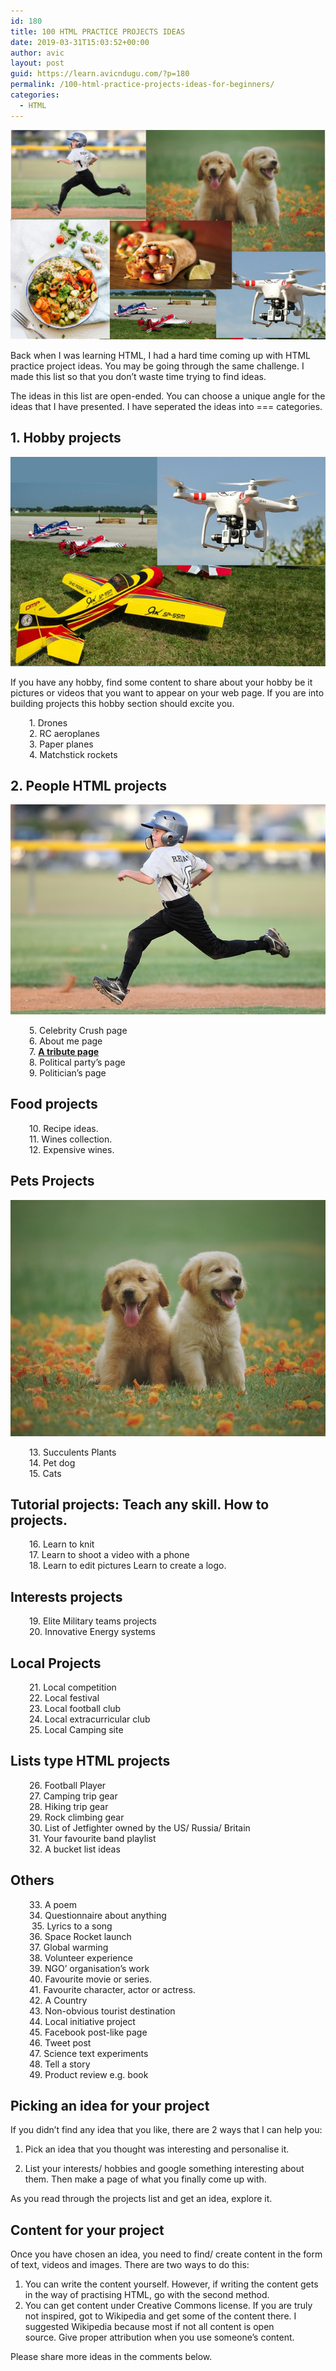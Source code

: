 ```yaml
---
id: 180
title: 100 HTML PRACTICE PROJECTS IDEAS
date: 2019-03-31T15:03:52+00:00
author: avic
layout: post
guid: https://learn.avicndugu.com/?p=180
permalink: /100-html-practice-projects-ideas-for-beginners/
categories:
  - HTML
---
```

<img src="/public/03/html-project-ideas-poster-image.jpg" alt="html practice project ideas"/>

Back when I was learning HTML, I had a hard time coming up with HTML practice project ideas. You may be going through the same challenge. I made this list so that you don&#8217;t waste time trying to find ideas.

The ideas in this list are open-ended. You can choose a unique angle for the ideas that I have presented. I have seperated the ideas into === categories.


## 1. Hobby projects

<img class="aligncenter wp-image-233 size-full" src="/public/03/drone-rc-plane.jpg" alt="drone and rc plane project ideas"/> 

If you have any hobby, find some content to share about your hobby be it pictures or videos that you want to appear on your web page. If you are into building projects this hobby section should excite you.

<p style="padding-left: 30px;">
  1. Drones <br />2. RC aeroplanes <br />3. Paper planes <br />4. Matchstick rockets
</p>


## 2. People HTML projects

<img class="aligncenter size-full wp-image-236" src="/public/03/action-activity-athlete.jpg" alt="Athletic child" /> 



<p style="padding-left: 30px;">
  5. Celebrity Crush page <br />6. About me page<br />7. <a href="https://learn.freecodecamp.org/responsive-web-design/responsive-web-design-projects/build-a-tribute-page/"><strong>A tribute page</strong></a><br />8. Political party&#8217;s page<br />9. Politician&#8217;s page
</p>

## Food projects


<p style="padding-left: 30px;">
  10. Recipe ideas.<br />11. Wines collection. <br />12. Expensive wines.
</p>

## Pets Projects

<img class="aligncenter size-full wp-image-235" src="/public/03/pet-dogs.jpg" alt="pet dogs"/> 


<p style="padding-left: 30px;">
  13. Succulents Plants <br />14. Pet dog <br />15. Cats
</p>


## Tutorial projects: Teach any skill. How to projects.


<p style="padding-left: 30px;">
  16. Learn to knit <br />17. Learn to shoot a video with a phone <br />18. Learn to edit pictures Learn to create a logo.
</p>



## Interests projects

<!-- /wp:heading -->

<!-- wp:paragraph -->

<p style="padding-left: 30px;">
  19. Elite Military teams projects <br />20. Innovative Energy systems
</p>


## Local Projects


<p style="padding-left: 30px;">
  21. Local competition <br />22. Local festival <br />23. Local football club <br />24. Local extracurricular club <br />25. Local Camping site
</p>


## Lists type HTML projects


<p style="padding-left: 30px;">
  26. Football Player <br />27. Camping trip gear <br />28. Hiking trip gear <br />29. Rock climbing gear<br />30. List of Jetfighter owned by the US/ Russia/ Britain<br />31. Your favourite band playlist <br />32. A bucket list ideas
</p>


## Others

<p style="padding-left: 30px;">
  33. A poem <br />34. Questionnaire about anything <br /> 35. Lyrics to a song <br />36. Space Rocket launch <br />37. Global warming <br />38. Volunteer experience <br />39. NGO&#8217; organisation&#8217;s work <br />40. Favourite movie or series. <br />41. Favourite character, actor or actress. <br />42. A Country <br />43. Non-obvious tourist destination <br />44. Local initiative project <br />45. Facebook post-like page <br />46. Tweet post <br />47. Science text experiments <br />48. Tell a story <br />49. Product review e.g. book
</p>



## Picking an idea for your project

If you didn&#8217;t find any idea that you like, there are 2 ways that I can help you:


  1. Pick an idea that you thought was interesting and personalise it.<!-- wp:paragraph -->
    
  2. List your interests/ hobbies and google something interesting about them. Then make a page of what you finally come up with.


As you read through the projects list and get an idea, explore it.


## Content for your project

Once you have chosen an idea, you need to find/ create content in the form of text, videos and images. There are two ways to do this:


  1. You can write the content yourself. However, if writing the content gets in the way of practising HTML, go with the second method.
  2. You can get content under Creative Commons license. If you are truly not inspired, got to Wikipedia and get some of the content there. I suggested Wikipedia because most if not all content is open source. Give proper attribution when you use someone&#8217;s content. 

Please share more ideas in the comments below.
